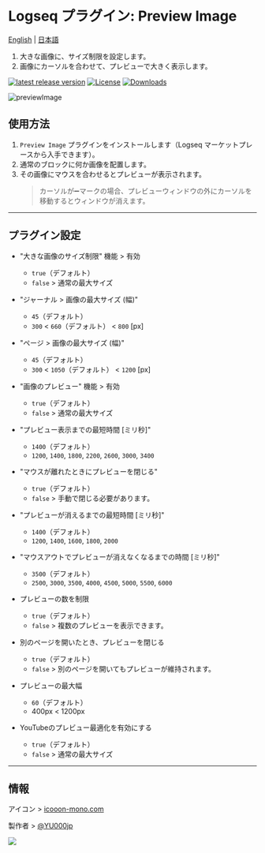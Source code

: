 # Logseq プラグイン: Preview Image

[English](https://github.com/YU000jp/logseq-plugin-preview-image) | [日本語](https://github.com/YU000jp/logseq-plugin-preview-image/blob/main/README.ja.md)

1. 大きな画像に、サイズ制限を設定します。
1. 画像にカーソルを合わせて、プレビューで大きく表示します。

[![latest release version](https://img.shields.io/github/v/release/YU000jp/logseq-plugin-preview-image)](https://github.com/YU000jp/logseq-plugin-preview-image/releases)
[![License](https://img.shields.io/github/license/YU000jp/logseq-plugin-preview-image?color=blue)](https://github.com/YU000jp/logseq-plugin-preview-image/LICENSE)
[![Downloads](https://img.shields.io/github/downloads/YU000jp/logseq-plugin-preview-image/total.svg)](https://github.com/YU000jp/logseq-plugin-preview-image/releases)

![previewImage](https://github.com/YU000jp/logseq-plugin-preview-image/assets/111847207/b60a59ac-8ead-4272-b286-69302e5acb9e)

## 使用方法

1. `Preview Image` プラグインをインストールします（Logseq マーケットプレースから入手できます）。
1. 通常のブロックに何か画像を配置します。
1. その画像にマウスを合わせるとプレビューが表示されます。
   > カーソルが➖マークの場合、プレビューウィンドウの外にカーソルを移動するとウィンドウが消えます。
---

## プラグイン設定

- "大きな画像のサイズ制限" 機能 > 有効
  - `true`（デフォルト）
  - `false` > 通常の最大サイズ

- "ジャーナル > 画像の最大サイズ (幅)"
  - `45`（デフォルト）
  - `300` < `660`（デフォルト） < `800` [px]

- "ページ > 画像の最大サイズ (幅)"
  - `45`（デフォルト）
  - `300` < `1050`（デフォルト） < `1200` [px]

- "画像のプレビュー" 機能 > 有効
  - `true`（デフォルト）
  - `false` > 通常の最大サイズ

- "プレビュー表示までの最短時間 [ミリ秒]"
  - `1400`（デフォルト）
  - `1200`, `1400`, `1800`, `2200`, `2600`, `3000`, `3400`

- "マウスが離れたときにプレビューを閉じる"
  - `true`（デフォルト）
  - `false` > 手動で閉じる必要があります。

- "プレビューが消えるまでの最短時間 [ミリ秒]"
  - `1400`（デフォルト）
  - `1200`, `1400`, `1600`, `1800`, `2000`

- "マウスアウトでプレビューが消えなくなるまでの時間 [ミリ秒]"
  - `3500`（デフォルト）
  - `2500`, `3000`, `3500`, `4000`, `4500`, `5000`, `5500`, `6000`

- プレビューの数を制限
  - `true`（デフォルト）
  - `false` > 複数のプレビューを表示できます。

- 別のページを開いたとき、プレビューを閉じる
  - `true`（デフォルト）
  - `false` > 別のページを開いてもプレビューが維持されます。

- プレビューの最大幅
  - `60`（デフォルト）
  - 400px < 1200px

- YouTubeのプレビュー最適化を有効にする
  - `true`（デフォルト）
  - `false` > 通常の最大サイズ

---

## 情報

アイコン > [icooon-mono.com](https://icooon-mono.com/00039-%e6%a4%9c%e7%b4%a2%e7%94%a8%e3%81%ae%e8%99%ab%e7%9c%bc%e9%8f%a1%e3%82%a2%e3%82%a4%e3%82%b3%e3%83%b3%e7%b4%a0%e6%9d%90/)

製作者 > [@YU000jp](https://github.com/YU000jp)

<a href="https://www.buymeacoffee.com/yu000japan"><img src="https://img.buymeacoffee.com/button-api/?text=Buy me a pizza&emoji=🍕&slug=yu000japan&button_colour=FFDD00&font_colour=000000&font_family=Poppins&outline_colour=000000&coffee_colour=ffffff" /></a>
